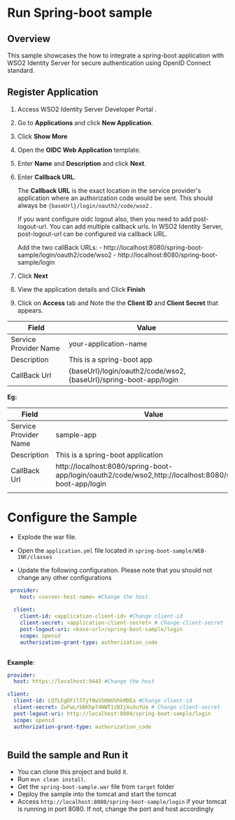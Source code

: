 # Run Spring-boot sample

## Overview
This sample showcases the how to integrate a spring-boot application with WSO2 Identity Server for
 secure authentication using OpenID Connect standard.

## Register Application

 1. Access WSO2 Identity Server Developer Portal .
 
 2. Go to **Applications** and click **New Application**.
  
 3. Click **Show More**
 
 4. Open the **OIDC Web Application** template.
  
 5. Enter **Name** and **Description** and click **Next**.
 
 6. Enter **Callback URL**. 
 
     The **Callback URL** is the exact location in the service provider's application where an authorization code
      would be sent. This should always be `{baseUrl}/login/oauth2/code/wso2` .
      
      If you want configure oidc logout also, then you need to add post-logout-url.  You can add multiple callback
       urls. In WSO2 Identity Server, post-logout-url can be configured via callback URL.
       
       Add the two callBack URLs:
         - http://localhost:8080/spring-boot-sample/login/oauth2/code/wso2
         - http://localhost:8080/spring-boot-sample/login
     
 7. Click **Next**
 
 8. View the application details and Click **Finish**
 
 9. Click on **Access** tab and Note the the **Client ID** and **Client Secret** that appears. 
 
  
| Field                 | Value                                                             | 
| --------------------- | ------------------------------                                    | 
| Service Provider Name | your-application-name                                             |
| Description           | This is a spring-boot app                                         | 
| CallBack Url          | {baseUrl}/login/oauth2/code/wso2, {baseUrl}/spring-boot-app/login |
                                

**Eg:**
 
| Field                 | Value                                                                                                     | 
| --------------------- | -----------------------------                                                                             | 
| Service Provider Name | sample-app                                                                                                |
| Description           | This is a spring-boot application                                                                         | 
| CallBack Url          | http://localhost:8080/spring-boot-app/login/oauth2/code/wso2,http://localhost:8080/spring-boot-app/login  |
                        |                          
 
 # Configure the Sample
  
- Explode the war file.
  
- Open the `application.yml` file located in `spring-boot-sample/WEB-INF/classes`
  
- Update the following configuration. Please note that you should not change any other configurations
  
```yaml
 provider:
    host: <server-host-name> #Change the host
  
  client:
    client-id: <application-client-id> #Change client-id
    client-secret: <application-client-secret> # Change client-secret
    post-logout-uri: <base-url>/spring-boot-sample/login
    scope: openid
    authorization-grant-type: authorization_code
 
```

**Example**:

```yaml
provider:
  host: https://localhost:9443 #Change the host

client:
  client-id: LQTLEgDFil5Tyf0wS5KWUShkMDEa #Change client-id
  client-secret: ZuFwLrbBKhp74NWT1zBIjXuXuYUa # Change client-secret
  post-logout-uri: http://localhost:8080/spring-boot-sample/login
  scope: openid
  authorization-grant-type: authorization_code
 
```

 ## Build the sample and Run it
 - You can clone this project and build it. 
 - Run `mvn clean install`. 
 - Get the `spring-boot-sample.war` file from `target` folder
 - Deploy the sample into the tomcat and start the tomcat
 - Access `http://localhost:8080/spring-boot-sample/login` if your tomcat is running in port 8080. If not, change the
  port and host accordingly
 
